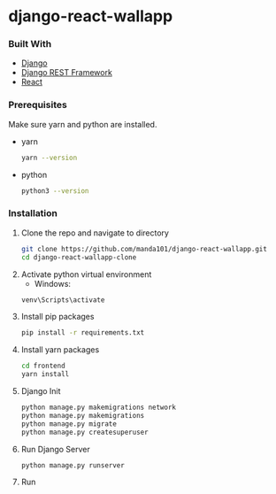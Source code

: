 # django-react-wallapp

### Built With

* [Django](https://www.djangoproject.com//)
* [Django REST Framework](https://www.django-rest-framework.org/)
* [React](https://reactjs.org/)


### Prerequisites

Make sure yarn and python are installed.
* yarn
  ```sh
  yarn --version
  ```
* python
  ```sh
  python3 --version
  ```

### Installation

1. Clone the repo and navigate to directory
   ```sh
   git clone https://github.com/manda101/django-react-wallapp.git
   cd django-react-wallapp-clone
   ```
2. Activate python virtual environment
   - Windows:
   ```sh
   venv\Scripts\activate
   ```
3. Install pip packages
   ```sh
   pip install -r requirements.txt
   ```
4. Install yarn packages
   ```sh
   cd frontend
   yarn install
   ```
5. Django Init
   ```sh
   python manage.py makemigrations network
   python manage.py makemigrations
   python manage.py migrate
   python manage.py createsuperuser
   ```
6. Run Django Server
   ```sh
   python manage.py runserver
   ```
7. Run 
